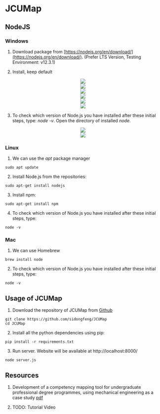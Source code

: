 # JCUMap

## NodeJS 

### Windows
1. Download package from [https://nodejs.org/en/download/](https://nodejs.org/en/download/). (Prefer LTS Version, Testing Environment: v12.3.1)

2. Install, keep default
<div style="color:#0000FF" align="center">
<img src="figures/install1.png"/> 
</div>
<div style="color:#0000FF" align="center">
<img src="figures/install2.png"/> 
</div>
<div style="color:#0000FF" align="center">
<img src="figures/install3.png"/> 
</div>
<div style="color:#0000FF" align="center">
<img src="figures/install4.png"/> 
</div>
<div style="color:#0000FF" align="center">
<img src="figures/install5.png"/> 
</div>
<div style="color:#0000FF" align="center">
<img src="figures/install6.png"/> 
</div>

3. To check which version of Node.js you have installed after these initial steps, type: *node -v*. Open the directory of installed *node*.
<div style="color:#0000FF" align="center">
<img src="figures/verify1.png"/> 
</div>
<div style="color:#0000FF" align="center">
<img src="figures/verify2.png"/> 
</div>

### Linux
1. We can use the *apt* package manager
```
sudo apt update
```

2. Install Node.js from the repositories:
```
sudo apt-get install nodejs
```

3. Install npm:
```
sudo apt-get install npm
```

4. To check which version of Node.js you have installed after these initial steps, type:
```
node -v
```

### Mac
1. We can use Homebrew
```
brew install node
```

2. To check which version of Node.js you have installed after these initial steps, type:
```
node -v
```

## Usage of JCUMap
1. Download the repository of JCUMap from [Github](https://github.com/sidongfeng/JCUMap)
```
git clone https://github.com/sidongfeng/JCUMap
cd JCUMap
```

2. Install all the python dependencies using pip:
```
pip install -r requirements.txt
```

3. Run server. Website will be available at http://localhost:8000/
```
node server.js
```

## Resources
1. Development of a competency mapping tool for undergraduate professional degree programmes, using mechanical engineering as a case study [pdf](https://github.com/sidongfeng/JCUMap/blob/master/resources/Holmes%2Bet%2Bal%2B2018%2BEuropean%2BJournal%2Bof%2BEngineering%2BEducation.pdf)

2. TODO: Tutorial Video 